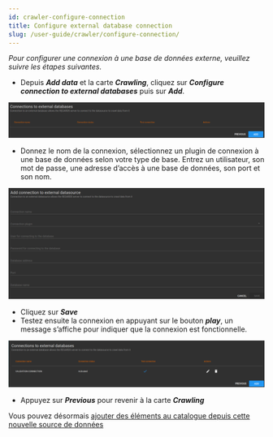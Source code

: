 ```yaml
---
id: crawler-configure-connection
title: Configure external database connection
slug: /user-guide/crawler/configure-connection/
---
```


_Pour configurer une connexion à une base de données externe, veuillez suivre les étapes suivantes._

- Depuis ***Add data*** et la carte ***Crawling***, cliquez sur ***Configure connection to external databases*** puis sur ***Add***.

<div align="center">
    <img src="/images/user-documentation/v1.4/5-crawler/crawler-connections.png" alt="database" width="800"/> 
</div>

- Donnez le nom de la connexion, sélectionnez un plugin de connexion à une base de données selon votre type de base. Entrez un utilisateur, son mot de passe, une adresse d’accès à une base de données, son port et son nom.

<div align="center">
    <img src="/images/user-documentation/v1.4/5-crawler/crawler-add-connection.png" alt="database" width="800"/> 
</div>

- Cliquez sur ***Save***
- Testez ensuite la connexion en appuyant sur le bouton ***play***, un message s’affiche pour indiquer que la connexion est fonctionnelle.

<div align="center">
    <img src="/images/user-documentation/v1.4/5-crawler/crawler-connected.png" alt="connected" width="800"/> 
</div>

- Appuyez sur ***Previous*** pour revenir à la carte ***Crawling***

Vous pouvez désormais [ajouter des éléments au catalogue depuis cette nouvelle source de données](../configure-datasources/external-databases/)
